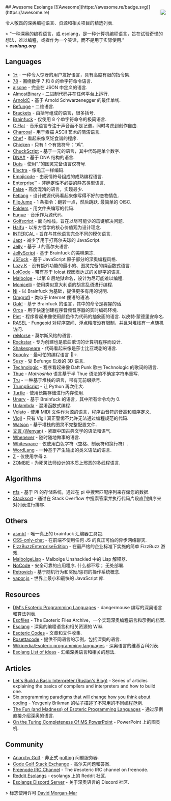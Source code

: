 <div class="github-widget" data-repo="angrykoala/awesome-esolangs"></div>
## Awesome Esolangs [![Awesome](https://awesome.re/badge.svg)](https://awesome.re)

<img src="https://raw.githubusercontent.com/angrykoala/awesome-esolangs/master/logo_piet.png" align="right">

令人敬畏的深奥编程语言、资源和相关项目的精选列表.


&gt; “一种深奥的编程语言，或 esolang，是一种计算机编程语言，旨在试验奇怪的想法，难以编程，或者作为一个笑话，而不是用于实际使用.”  
&gt; ***esolang.org***




## Languages

* [1+](https://esolangs.org/wiki/1%2B) - 一种令人惊讶的用户友好语言，具有高度有限的指令集.
* [78](https://github.com/oatmealine/78) - 围绕数字 7 和 8 的单字符命令语言.
* [ajsone](https://www.quaxio.com/ajsone) - 完全在 JSON 中定义的语言.
* [AlmostBinary](https://github.com/wsdt/AlmostBinary) - 二进制代码并在任何平台上运行.
* [ArnoldC](http://lhartikk.github.io/ArnoldC) - 基于 Arnold Schwarzenegger 的最佳单线.
* [Befunge](https://esolangs.org/wiki/Befunge) - 二维语言.
* [Brackets](https://github.com/kvbc/brackets) - 由括号组成的语言，很多括号.
* [Brainfuck](https://esolangs.org/wiki/Brainfuck) - 仅使用 8 个单字符命令的极简语言.
* [C Flat](https://github.com/NicksterSand/Cflat) - 音乐语言专注于声音而不是记谱，同时考虑到创作自由.
* [Charcoal](https://github.com/somebody1234/Charcoal) - 用于素描 ASCII 艺术的简洁语言.
* [Chef](http://www.dangermouse.net/esoteric/chef.html) - 看起来像烹饪食谱的程序.
* [Chicken](https://esolangs.org/wiki/Chicken) - 只有 1 个有效符号：“鸡”.
* [ChuckScript](https://github.com/angrykoala/chuckscript) - 基于一元的语言，其中代码是单个数字.
* [DNA#](https://esolangs.org/wiki/DNA-Sharp) - 基于 DNA 结构的语言.
* [Dots](https://github.com/josconno/dots)  - 使用“.”的图灵完备语言仅符号.
* [Electra](https://github.com/DolphyWind/Electra-Lang) - 像电工一样编码.
* [Emojicode](http://www.emojicode.org) - 由表情符号组成的成熟编程语言.
* [Enterprise™](https://github.com/joaomilho/Enterprise) - 非确定性不必要的静态类型语言.
* [False](http://strlen.com/false-language) - 高度混淆的语言，实现最少.
* [Fetlang](https://github.com/Property404/fetlang) - 设计成源代码看起来像写得不好的恋物情色.
* [FlipJump](https://github.com/tomhea/flip-jump)  - 1 条指令：翻转一点，然后跳跃. 最简单的 OISC.
* [Folders](https://github.com/rottytooth/Folders) - 用文件夹编写的代码.
* [Fugue](https://esolangs.org/wiki/Fugue) - 音乐作为源代码.
* [Golfscript](http://www.golfscript.com/golfscript) - 面向堆栈，旨在以尽可能少的击键解决问题.
* [Haifu](http://www.dangermouse.net/esoteric/haifu.html) - 以东方哲学的核心价值观为设计理念.
* [INTERCAL](http://www.catb.org/~esr/intercal) - 旨在与其他语言完全不同的模仿语言.
* [Japt](https://github.com/ETHproductions/japt) - 减少了用于打高尔夫球的 JavaScript.
* [Jelly](https://github.com/DennisMitchell/jellylanguage) - 基于 J 的高尔夫语言.
* [JellyScript](https://github.com/nguyenphuminh/Jellyscript) - 基于 Brainfuck 的美味果冻.
* [JSFuck](https://github.com/aemkei/jsfuck) - 基于 JavaScript 原子部分的深奥编程风格.
* [Lazy K](https://tromp.github.io/cl/lazy-k.html) - 没有额外功能的最小的、图灵完备的纯函数式语言.
* [LolCode](http://lolcode.org) - 带有基于 lolcat 模因表达式的关键字的语言.
* [Malbolge](http://www.lscheffer.com/malbolge.shtml) - 以第 8 层地狱命名，设计为尽可能难以编程.
* [Monicelli](https://github.com/esseks/monicelli) - 使用类似意大利语的胡言乱语进行编程.
* [Ni](https://github.com/DeybisMelendez/ni) - 以 Brainfuck 为基础，提供更多有用的说明.
* [Omgrofl](https://esolangs.org/wiki/Omgrofl) - 类似于 Internet 俚语的语法.
* [Ook!](http://www.dangermouse.net/esoteric/ook.html) - 基于 Brainfuck 的语言，其中的命令是猩猩的话.
* [Orca](https://hundredrabbits.itch.io/orca) - 用于快速创建程序音频音序器的实时编码环境.
* [Piet](http://www.dangermouse.net/esoteric/piet.html)  - 程序看起来像使用颜色作为代码的抽象画的语言. 以皮特·蒙德里安命名.
* [RASEL](https://github.com/Nakilon/rasel) - Fungeoid 对程序空间、浮点精度没有限制，并且对堆栈有一点随机访问.
* [reMorse](http://esolangs.org/wiki/reMorse) - 莫尔斯风格的语言.
* [Rockstar](https://github.com/dylanbeattie/rockstar) - 专为创建也是歌曲歌词的计算机程序而设计.
* [Shakespeare](http://shakespearelang.sourceforge.net) - 代码看起来像是莎士比亚戏剧的语言.
* [Spooky](https://spookylang.com) - 最可怕的编程语言 :jack_o_lantern: :skull:.
* [Suzy](https://github.com/gvx/suzy) - 受 Befunge 启发的 3D 语言.
* [Technologic](https://esolangs.org/wiki/Technologic) - 程序看起来像 Daft Punk 歌曲 Technologic 的歌词的语言.
* [Thue](https://github.com/jcolag/Thue) - *Matrioshka* 语言基于半 Thue 语法的不确定字符串重写.
* [Tru](https://github.com/sungwoncho/tru) - 一种基于堆栈的语言，带有无前缀括号.
* [TrumpScript](https://github.com/samshadwell/TrumpScript) - 让 Python 再次伟大.
* [Turtle](https://github.com/TypeMonkey/Turtle) - 使用长期存储进行内存使用.
* [Unary](https://esolangs.org/wiki/Unary) - 基于 Brainfuck 的语言，其中所有命令均为 0.
* [Unlambda](http://www.madore.org/~david/programs/unlambda) - 混淆函数式编程.
* [Velato](http://velato.net) - 使用 MIDI 文件作为源的语言，程序由音符的音高和顺序定义.
* [Vigil](https://github.com/munificent/vigil) - 只有 Vigil 真正警惕不允许无法通过编程规范的代码.
* [Watson](https://github.com/genkami/watson) - 基于堆栈的图灵不完整配置文件.
* [文言 (Wenyan)](http://wenyan-lang.lingdong.works) - 紧跟中国古典文学的语法和语气.
* [Whenever](http://www.dangermouse.net/esoteric/whenever.html) - 随时随地做事的语言.
* [Whitespace](http://web.archive.org/web/20150623025348/http://compsoc.dur.ac.uk/whitespace) - 仅使用白色字符（空格、制表符和换行符）.
* [WordLang](https://github.com/WilliamRagstad/WordLang) - 一种基于产生输出的类义语法的语言.
* [Z](https://esolangs.org/wiki/Z) - 仅使用字母 z.
* [ZOMBIE](https://www.dangermouse.net/esoteric/zombie.html) - 为死灵法师设计的本质上邪恶的多线程语言.

## Algorithms

* [πfs](https://github.com/philipl/pifs) - 基于 Pi 的存储系统，通过在 pi 中搜索匹配序列来存储您的数据.
* [Stacksort](https://gkoberger.github.io/stacksort) - 通过在 Stack Overflow 中搜索答案并执行代码片段直到排序来对列表进行排序.

## Others

* [asmbf](https://github.com/kspalaiologos/asmbf) - 唯一真正的 brainfuck 汇编器工具包.
* [CSS-only-chat](https://github.com/kkuchta/css-only-chat) - 在前端不使用任何 JS 的真正可怕的异步网络聊天.
* [FizzBuzzEnterpriseEdition](https://github.com/EnterpriseQualityCoding/FizzBuzzEnterpriseEdition) - 在最严格的企业标准下实施的简单 FizzBu​​zz 游戏.
* [MalbolgeLisp](https://github.com/kspalaiologos/malbolge-lisp) - Malbolge Unshackled 中的 Lisp 解释器.
* [NoCode](https://github.com/kelseyhightower/nocode)  - 安全可靠的应用程序. 什么都不写； 无处部署.
* [Petrovich](http://www.dangermouse.net/esoteric/petrovich.html) - 基于随机行为和奖励/惩罚的操作系统概念.
* [vapor.js](https://github.com/madrobby/vapor.js) - 世界上最小和最快的 JavaScript 库.

## Resources

* [DM's Esoteric Programming Languages](http://www.dangermouse.net/esoteric) - dangermouse 编写的深奥语言和算法列表.
* [Esofiles](https://github.com/graue/esofiles) - The Esoteric Files Archive，一个实现深奥编程语言和示例的档案.
* [Esolang](https://esolangs.org) - 深奥的编程语言和相关资源的 Wiki.
* [Esoteric Codes](https://esoteric.codes) - 文章和文件收集.
* [Rosettacode](http://rosettacode.org/wiki/Rosetta_Code) - 提供不同语言的示例，包括深奥的语言.
* [Wikipedia/Esoteric programming languages](https://en.wikipedia.org/wiki/Esoteric_programming_language) - 深奥语言的维基百科列表.
* [Esolang List of ideas](https://esolangs.org/wiki/List_of_ideas) - 汇编深奥语言和相关的想法.

## Articles

* [Let's Build a Basic Interpreter (Ruslan's Blog)](https://ruslanspivak.com/lsbasi-part1) - Series of articles explaining the basics of compilers and interpreters and how to build one.
* [Six programming paradigms that will change how you think about coding](http://www.ybrikman.com/writing/2014/04/09/six-programming-paradigms-that-will) - Yevgeniy Brikman 的帖子描述了不常用的不同编程范例.
* [The Fun (and Madness) of Esoteric Programming Languages](https://tomassetti.me/discovering-arcane-world-esoteric-programming-languages) - 通过示例直接介绍深奥的语言.
* [On the Turing Completeness Of MS PowerPoint](http://www.andrew.cmu.edu/user/twildenh/PowerPointTM/Paper.pdf) - PowerPoint 上的图灵机.

## Community

* [Anarchy Golf](http://golf.shinh.org) - 非正式 [golfing](https://en.wikipedia.org/wiki/Code_golf) 问题服务器.
* [Code Golf Stack Exchange](https://codegolf.stackexchange.com) - 高尔夫问题和答案.
* [Freenode IRC Channel](http://webchat.freenode.net/?channels=esoteric&uio=d4) - The #esoteric IRC channel on freenode.
* [Reddit Esolangs](https://www.reddit.com/r/esolangs) - esolangs 上的 Reddit 社区.
* [Esolangs Discord Server](https://discord.gg/SdFJQmd4QJ) - 关于深奥语言的 Discord 社区.


&gt; 标志使用许可 [David Morgan-Mar](http://www.dangermouse.net/esoteric/piet/samples.html)
